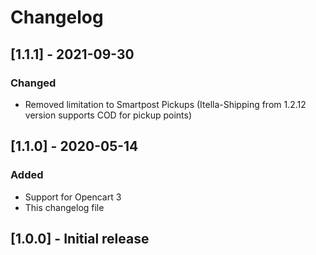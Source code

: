 # Changelog

## [1.1.1] - 2021-09-30
### Changed
- Removed limitation to Smartpost Pickups (Itella-Shipping from 1.2.12 version supports COD for pickup points)

## [1.1.0] - 2020-05-14
### Added
- Support for Opencart 3
- This changelog file

## [1.0.0] - Initial release
